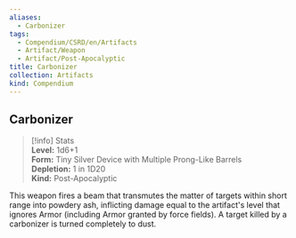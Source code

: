 ```yaml
---
aliases:
  - Carbonizer
tags:
  - Compendium/CSRD/en/Artifacts
  - Artifact/Weapon
  - Artifact/Post-Apocalyptic
title: Carbonizer
collection: Artifacts
kind: Compendium
---
```

## Carbonizer  
>[!info] Stats  
> **Level:** 1d6+1  
> **Form:** Tiny Silver Device with Multiple Prong-Like Barrels  
> **Depletion:** 1 in 1D20  
> **Kind:** Post-Apocalyptic
  
This weapon fires a beam that transmutes the matter of targets within short range into powdery ash, inflicting damage equal to the artifact's level that ignores Armor (including Armor granted by force fields). A target killed by a carbonizer is turned completely to dust.
